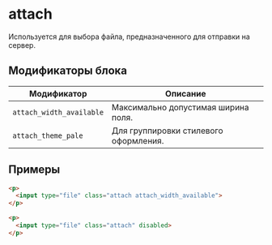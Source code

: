 # attach

Используется для выбора файла, предназначенного для отправки на сервер.

## Модификаторы блока

| Модификатор | Описание |
|-------------|----------|
| `attach_width_available` | Максимально допустимая ширина поля. |
| `attach_theme_pale` | Для группировки стилевого оформления. |

## Примеры

```html
<p>
  <input type="file" class="attach attach_width_available">
</p>

<p>
  <input type="file" class="attach" disabled>
</p>
```

